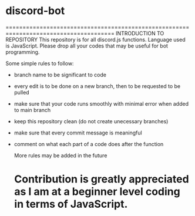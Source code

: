 # discord-bot
======================================================================================
INTRODUCTION TO REPOSITORY
  This repository is for all discord.js functions. 
  Language used is JavaScript.
  Please drop all your codes that may be useful for bot programming.
  
  Some simple rules to follow:
- branch name to be significant to code
- every edit is to be done on a new branch, then to be requested to be pulled
- make sure that your code runs smoothly with minimal error when added to main branch
- keep this repository clean (do not create unecessary branches)
- make sure that every commit message is meaningful
- comment on what each part of a code does after the function

  More rules may be added in the future
  
  Contribution is greatly appreciated as I am at a beginner level coding in terms of JavaScript.
  ======================================================================================
